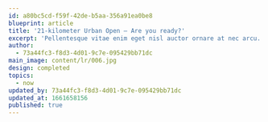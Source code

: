 ```yaml
---
id: a80bc5cd-f59f-42de-b5aa-356a91ea0be8
blueprint: article
title: '21-kilometer Urban Open – Are you ready?'
excerpt: 'Pellentesque vitae enim eget nisl auctor ornare at nec arcu.'
author:
  - 73a44fc3-f8d3-4d01-9c7e-095429bb71dc
main_image: content/lr/006.jpg
design: completed
topics:
  - now
updated_by: 73a44fc3-f8d3-4d01-9c7e-095429bb71dc
updated_at: 1661658156
published: true
---
```

